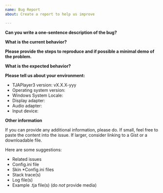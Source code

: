 ```yaml
---
name: Bug Report
about: Create a report to help us improve

---
```


**Can you write a one-sentence description of the bug?**



**What is the current behavior?**



**Please provide the steps to reproduce and if possible a minimal demo of the problem.**



**What is the expected behavior?**



**Please tell us about your environment:**

- TJAPlayer3 version: vX.X.X-yyy
- Operating system version:
- Windows System Locale:
- Display adapter:
- Audio adapter:
- Input device:



**Other information**

If you can provide any additional information, please do. If small, feel free to paste the content into the issue. If larger, consider linking to a Gist or a downloadable file.

Here are some suggestions:

- Related issues
- Config.ini file
- Skin *Config.ini files
- Stack trace(s)
- Log file(s)
- Example .tja file(s) (do *not* provide media)



